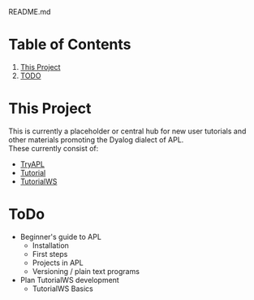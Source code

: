 README.md

# Table of Contents
1. [This Project](#this-project)
2. [TODO](#todo)

# This Project
This is currently a placeholder or central hub for new user tutorials and other materials promoting the Dyalog dialect of APL.  
These currently consist of:
- [TryAPL](http://tryAPL.org)
- [Tutorial](https://tutorial.dyalog.com/)
- [TutorialWS](/TutorialWS)

# ToDo
- Beginner's guide to APL
  - Installation
  - First steps
  - Projects in APL
  - Versioning / plain text programs
- Plan TutorialWS development
  - TutorialWS Basics
